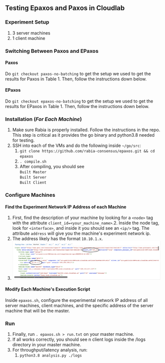 ## Testing Epaxos and Paxos in Cloudlab
### Experiment Setup
1. 3 server machines
2. 1 client machine

### Switching Between Paxos  and EPaxos 
#### Paxos
Do `git checkout paxos-no-batching` to get the setup we used to get the results for Paxos  in Table 1. Then, follow the instructions down below.
#### EPaxos
Do `git checkout epaxos-no-batching` to get the setup we used to get the results for EPaxos  in Table 1. Then, follow the instructions down below.

### Installation (***For Each Machine***)
1. Make sure Rabia is properly installed. Follow the instructions in the repo. This step is critical as it provides the go binary and python3.8 needed for testing.
2. SSH into each of the VMs and do the following inside `~/go/src`:
    1. ```git clone https://github.com/rabia-consensus/epaxos.git && cd epaxos```
    4. ```. compile.sh```
    5. After compiling, you should see
       </br>
       ```Built Master```
       </br>
       ```Built Server```
       </br>
       ```Built Client```

### Configure Machines

#### Find the Experiment Network IP Address of each Machine
1. First, find the description of your machine by looking for a `<node>` tag with the attribute `client_id=<your_machine_name>`.2. Inside the node tag, look for `<interface>`, and inside it you should see an `<ip/>` tag. The attribute `address` will give you the machine's experiment network ip.
2. The address likely has the format `10.10.1.x`.
3. ![Identifying Master Server IP Screenshot](./README-images/Identifying%20Master%20Server%20IP.png)

#### Modify Each Machine's Execution Script
Inside ```epaxos.sh```, configure the experimental network IP address of all server machines, client machines, and the specific address of the server machine that will be the master.

### Run
1. Finally, run ```. epaxos.sh > run.txt``` on your master machine.
2. If all works correctly, you should see n client logs inside the /logs directory in your master machine.
3. For throughput/latency analysis, run:
    1. ```python3.8 analysis.py ./logs```
    

